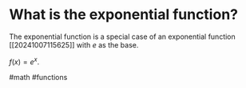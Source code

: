 # What is the exponential function? 
The exponential function is a special case of an exponential function [[20241007115625]] with $e$ as the base.

$f(x)=e^x$.

#math #functions